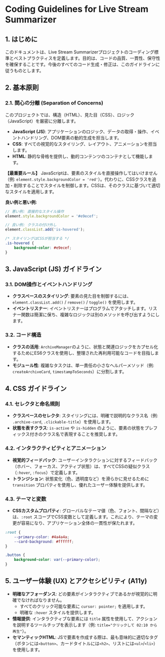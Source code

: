 # Coding Guidelines for Live Stream Summarizer

## 1. はじめに

このドキュメントは、Live Stream Summarizerプロジェクトのコーディング標準とベストプラクティスを定義します。目的は、コードの品質、一貫性、保守性を確保することです。今後のすべてのコード生成・修正は、このガイドラインに従うものとします。

## 2. 基本原則

### 2.1. 関心の分離 (Separation of Concerns)

このプロジェクトでは、構造（HTML）、見た目（CSS）、ロジック（JavaScript）を厳密に分離します。

- **JavaScript (JS)**: アプリケーションのロジック、データの取得・操作、イベントハンドリング、DOM要素の動的生成を担当します。
- **CSS**: すべての視覚的なスタイリング、レイアウト、アニメーションを担当します。
- **HTML**: 静的な骨格を提供し、動的コンテンツのコンテナとして機能します。

**【最重要ルール】** JavaScriptは、要素のスタイルを直接操作してはいけません（例: `element.style.backgroundColor = 'red'`）。代わりに、CSSクラスを追加・削除することでスタイルを制御します。CSSは、そのクラスに基づいて適切なスタイルを適用します。

**良い例と悪い例:**

```javascript
// 悪い例: 直接的なスタイル操作
element.style.backgroundColor = '#e9ecef';

// 良い例: クラスの付け外し
element.classList.add('is-hovered');
```

```css
/* スタイリングはCSSが担当する */
.is-hovered {
    background-color: #e9ecef;
}
```

## 3. JavaScript (JS) ガイドライン

### 3.1. DOM操作とイベントハンドリング

- **クラスベースのスタイリング**: 要素の見た目を制御するには、`element.classList.add()` / `remove()` / `toggle()` を使用します。
- **イベントリスナー**: イベントリスナーはプログラムでアタッチします。リスナー関数は簡潔に保ち、複雑なロジックは別のメソッドを呼び出すようにします。

### 3.2. コード構造

- **クラスの活用**: `ArchiveManager`のように、状態と関連ロジックをカプセル化するためにES6クラスを使用し、整理された再利用可能なコードを目指します。
- **モジュール性**: 複雑なタスクは、単一責任の小さなヘルパーメソッド（例: `createArchiveCard`, `timestampToSeconds`）に分割します。

## 4. CSS ガイドライン

### 4.1. セレクタと命名規則

- **クラスベースのセレクタ**: スタイリングには、明確で説明的なクラス名（例: `.archive-card`, `.clickable-title`）を使用します。
- **状態を表すクラス**: `is-active` や `is-hidden` のように、要素の状態をプレフィックス付きのクラス名で表現することを推奨します。

### 4.2. インタラクティビティとアニメーション

- **視覚的フィードバック**: ユーザーインタラクションに対するフィードバック（ホバー、フォーカス、アクティブ状態）は、すべてCSSの疑似クラス（`:hover`, `:focus`）で定義します。
- **トランジション**: 状態変化（色、透明度など）を滑らかに見せるために `transition` プロパティを使用し、優れたユーザー体験を提供します。

### 4.3. テーマと変数

- **CSSカスタムプロパティ**: グローバルなテーマ値（色、フォント、間隔など）は、`:root` スコープでCSS変数として定義します。これにより、テーマの変更が容易になり、アプリケーション全体の一貫性が保たれます。

```css
:root {
    --primary-color: #4a4a4a;
    --card-background: #ffffff;
}

.button {
    background-color: var(--primary-color);
}
```

## 5. ユーザー体験 (UX) とアクセシビリティ (A11y)

- **明確なアフォーダンス**: どの要素がインタラクティブであるかが視覚的に明確でなければなりません。
  - すべてのクリック可能な要素に `cursor: pointer;` を適用します。
  - 明確な `:hover` スタイルを提供します。
- **情報提供**: インタラクティブな要素には `title` 属性を使用して、アクションを説明するツールチップを表示します（例: `title="クリックして 02:10 から再生"`）。
- **セマンティックHTML**: JSで要素を作成する際は、最も意味的に適切なタグ（ボタンには`<button>`、カードタイトルには`<h2>`、リストには`<ul>`/`<li>`）を使用します。
